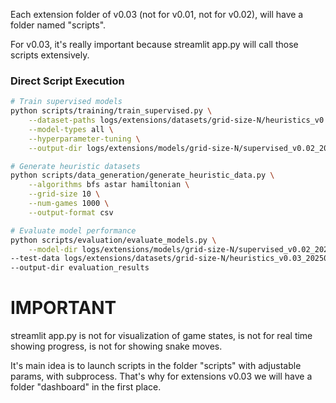 Each extension folder of v0.03 (not for v0.01, not for v0.02), will have a folder named "scripts".

For v0.03, it's really important because streamlit app.py will call those scripts extensively. 

### **Direct Script Execution**
```bash
# Train supervised models
python scripts/training/train_supervised.py \
    --dataset-paths logs/extensions/datasets/grid-size-N/heuristics_v0.03_20250625_143022/bfs/processed_data/tabular_data.csv \
    --model-types all \
    --hyperparameter-tuning \
    --output-dir logs/extensions/models/grid-size-N/supervised_v0.02_20250625_143022/mlp/

# Generate heuristic datasets
python scripts/data_generation/generate_heuristic_data.py \
    --algorithms bfs astar hamiltonian \
    --grid-size 10 \
    --num-games 1000 \
    --output-format csv

# Evaluate model performance
python scripts/evaluation/evaluate_models.py \
    --model-dir logs/extensions/models/grid-size-N/supervised_v0.02_20250625_143022/mlp/ \
--test-data logs/extensions/datasets/grid-size-N/heuristics_v0.03_20250625_143022/bfs/processed_data/tabular_data.csv \
--output-dir evaluation_results
```



# IMPORTANT
streamlit app.py is not for visualization of game states, is not for real time showing progress, is 
not 
for showing snake moves.

It's main idea is to launch scripts in the folder "scripts" with adjustable params, with 
subprocess. That's why for extensions v0.03 we will have a folder "dashboard" in the first place.
